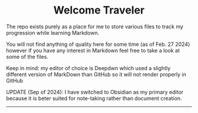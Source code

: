   <center>
  
  # Welcome Traveler
  
  </center>

The repo exists purely as a place for me to store various files to track my progression while learning Markdown.

You will not find anything of quality here for some time (as of Feb. 27 2024) however if you have any interest in Markdown feel free to take a look at some of the files.

Keep in mind: my editor of choice is Deepdwn which used a slightly different version of MarkDown than GitHub so it will not render properly in GitHub

UPDATE (Sep of 2024): I have switched to Obsidian as my primary editor because it is beter suited for note-taking rather than document creation. 

---
